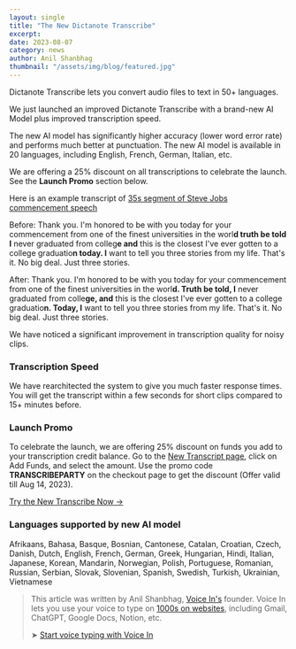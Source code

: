 ```yaml
---
layout: single
title: "The New Dictanote Transcribe"
excerpt:
date: 2023-08-07
category: news
author: Anil Shanbhag
thumbnail: "/assets/img/blog/featured.jpg"
---
```


Dictanote Transcribe lets you convert audio files to text in 50+ languages.

We just launched an improved Dictanote Transcribe with a brand-new AI Model plus improved transcription speed.

The new AI model has significantly higher accuracy (lower word error rate) and performs much better at punctuation. The new AI model is available in 20 languages, including English, French, German, Italian, etc.

We are offering a 25% discount on all transcriptions to celebrate the launch. See the **Launch Promo** section below.

Here is an example transcript of [35s segment of Steve Jobs commencement speech](https://dictanote.co/transcribe/)

Before:
Thank you. I'm honored to be with you today for your commencement from one of the finest universities in the worl**d truth be told I** never graduated from colleg**e and** this is the closest I've ever gotten to a college graduatio**n today. I** want to tell you three stories from my life. That's it. No big deal. Just three stories.

After:
Thank you. I'm honored to be with you today for your commencement from one of the finest universities in the worl**d. Truth be told, I** never graduated from colle**ge, and** this is the closest I've ever gotten to a college graduatio**n. Today, I** want to tell you three stories from my life. That's it. No big deal. Just three stories.

We have noticed a significant improvement in transcription quality for noisy clips.

### Transcription Speed
We have rearchitected the system to give you much faster response times. You will get the transcript within a few seconds for short clips compared to 15+ minutes before.

### Launch Promo
To celebrate the launch, we are offering 25% discount on funds you add to your transcription credit balance. Go to the [New Transcript page](https://dictanote.co/transcribe/new/), click on Add Funds, and select the amount. Use the promo code **TRANSCRIBEPARTY** on the checkout page to get the discount (Offer valid till Aug 14, 2023).

[Try the New Transcribe Now →](https://dictanote.co/transcribe/new/)

### Languages supported by new AI model
Afrikaans, Bahasa, Basque, Bosnian, Cantonese, Catalan, Croatian, Czech, Danish, Dutch, English, French, German, Greek, Hungarian, Hindi, Italian, Japanese, Korean, Mandarin, Norwegian, Polish, Portuguese, Romanian, Russian, Serbian, Slovak, Slovenian, Spanish, Swedish, Turkish, Ukrainian, Vietnamese

> This article was written by Anil Shanbhag, [Voice In's](/voicein/) founder. Voice In lets you use your voice to type on [1000s on websites](https://dictanote.co/voicein/apps/), including Gmail, ChatGPT, Google Docs, Notion, etc.
> 
> ➤ [Start voice typing with Voice In](/voicein/)